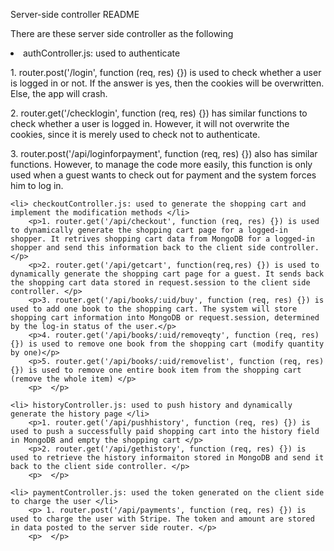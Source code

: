 <p> Server-side controller README </p>

<p> There are these server side controller as the following
	<li> authController.js: used to authenticate </li>
		<p> 1. router.post('/login', function (req, res) {}) is used to check whether a user is logged in or not. If the answer is yes, then the cookies will be overwritten. Else, the app will crash.</p>
		<p> 2. router.get('/checklogin', function (req, res) {}) has similar functions to check whether a user is logged in. However, it will not overwrite the cookies, since it is merely used to check not to authenticate. </p>
		<p> 3. router.post('/api/loginforpayment', function (req, res) {}) also has similar functions. However, to manage the code more easily, this function is only used when a guest wants to check out for payment and the system forces him to log in. </p>
		<p>  </p>

	<li> checkoutController.js: used to generate the shopping cart and implement the modification methods </li>
		<p>1. router.get('/api/checkout', function (req, res) {}) is used to dynamically generate the shopping cart page for a logged-in shopper. It retrives shopping cart data from MongoDB for a logged-in shopper and send this information back to the client side controller. </p>
		<p>2. router.get('/api/getcart', function(req,res) {}) is used to dynamically generate the shopping cart page for a guest. It sends back the shopping cart data stored in request.session to the client side controller. </p>
		<p>3. router.get('/api/books/:uid/buy', function (req, res) {}) is used to add one book to the shopping cart. The system will store shopping cart information into MongoDB or request.session, determined by the log-in status of the user.</p>
		<p>4. router.get('/api/books/:uid/removeqty', function (req, res) {}) is used to remove one book from the shopping cart (modify quantity by one)</p>
		<p>5. router.get('/api/books/:uid/removelist', function (req, res) {}) is used to remove one entire book item from the shopping cart (remove the whole item) </p>
		<p>  </p>

	<li> historyController.js: used to push history and dynamically generate the history page </li>
		<p>1. router.get('/api/pushhistory', function (req, res) {}) is used to push a successfully paid shopping cart into the history field in MongoDB and empty the shopping cart </p>
		<p>2. router.get('/api/gethistory', function (req, res) {}) is used to retrieve the history informaiton stored in MongoDB and send it back to the client side controller. </p>
		<p>  </p>

	<li> paymentController.js: used the token generated on the client side to charge the user </li>
		<p> 1. router.post('/api/payments', function (req, res) {}) is used to charge the user with Stripe. The token and amount are stored in data posted to the server side router. </p>
		<p>  </p>

</p>

